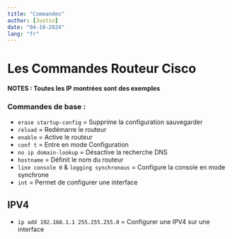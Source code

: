 ```yaml
---
title: "Commandes"
author: [Justin]
date: "04-10-2024"
lang: "fr"
---
```


# Les Commandes Routeur Cisco

**NOTES : Toutes les IP montrées sont des exemples**

### Commandes de base :

* ``erase startup-config`` = Supprime la configuration sauvegarder
* ``reload`` = Redémarre le routeur
* ``enable`` = Active le routeur
* ``conf t`` = Entre en mode Configuration
* ``no ip domain-lookup`` = Désactive la recherche DNS
* ``hostname`` = Définit le nom du routeur
* ``line console 0`` & ``logging synchronous`` = Configure la console en mode synchrone
* ``int`` = Permet de configurer une interface

## IPV4

* ``ìp add 192.168.1.1 255.255.255.0`` = Configurer une IPV4 sur une interface
